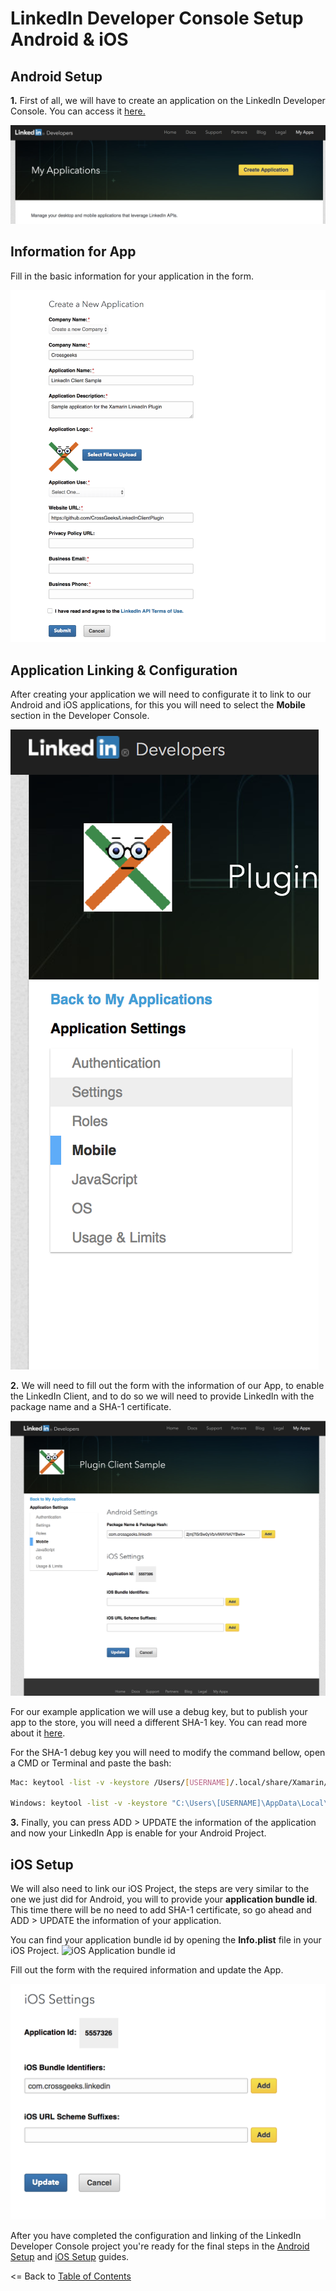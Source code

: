# LinkedIn Developer Console Setup Android & iOS
## Android Setup
**1.** First of all, we will have to create an application on the LinkedIn Developer Console. You can access it [here.](https://www.linkedin.com/secure/developer)

![Creating Application 1](https://github.com/CrossGeeks/LinkedInClientPlugin/blob/master/LinkedInClient/images/CreateApp.png?raw=true)

## Information for App
Fill in the basic information for your application in the form.

![Fill App information](https://github.com/CrossGeeks/LinkedInClientPlugin/blob/master/LinkedInClient/images/FillAppInformation.png?raw=true)

## Application Linking & Configuration
After creating your application  we will need to configurate it to link to our Android and iOS applications, for this you will need to select the **Mobile** section in the Developer Console.

![Configuring App 1](https://github.com/CrossGeeks/LinkedInClientPlugin/blob/master/LinkedInClient/images/AppSettingSelectMobile.png?raw=true)

**2.** We will need to fill out the form with the information of our App, to enable the LinkedIn Client, and to do so we will need to provide LinkedIn with the package name and a SHA-1 certificate.

![Configuring App 2](https://github.com/CrossGeeks/LinkedInClientPlugin/blob/master/LinkedInClient/images/AndroidSHAKey.png?raw=true)

For our example application we will use a debug key, but to publish your app to the store, you will need a different SHA-1 key. You can read more about it [here](https://docs.microsoft.com/en-us/xamarin/android/platform/maps-and-location/maps/obtaining-a-google-maps-api-key?tabs=vswin#Obtaining_your_Signing_Key_Fingerprint). 

For the SHA-1 debug key you will need to modify the command bellow, open a CMD or Terminal and paste the bash:

```bash
Mac: keytool -list -v -keystore /Users/[USERNAME]/.local/share/Xamarin/Mono\ for\ Android/debug.keystore -alias androiddebugkey -storepass android -keypass android

Windows: keytool -list -v -keystore "C:\Users\[USERNAME]\AppData\Local\Xamarin\Mono for Android\debug.keystore" -alias androiddebugkey -storepass android -keypass android

```

**3.** Finally, you can press ADD > UPDATE the information of the application and now your LinkedIn App is enable for your Android Project.


## iOS Setup
We will also need to link our iOS Project, the steps are very similar to the one we just did for Android, you will to provide your **application bundle id**. This time there will be no need to add SHA-1 certificate, so go ahead and ADD > UPDATE the information of your application.

You can find your application bundle id by opening the **Info.plist** file in your iOS Project.
![iOS Application bundle id](https://github.com/CrossGeeks/GoogleClientPlugin/blob/master/GoogleClient/images/iOSInfoplistBundleID.PNG?raw=true)

Fill out the form with the required information and update the App.

![iOS Application integration](https://github.com/CrossGeeks/LinkedInClientPlugin/blob/master/LinkedInClient/images/iOSBundleID.png?raw=true)

After you have completed the configuration and linking of the LinkedIn Developer Console project you're ready for the final steps in the [Android Setup](AndroidSetup.md) and [iOS Setup](iOSSetup.md) guides.

<= Back to [Table of Contents](../../README.md)
